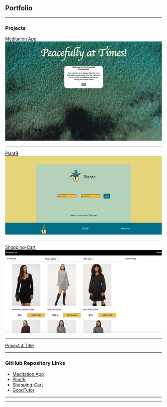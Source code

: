 ## Portfolio

---

### Projects  

[Meditation App](/sample_page)
<img src="images/meditation_welcome.png?raw=true"/>

---
[PlantR](/sample_page1)
<img src="images/plantr.png?raw=true"/>

---
[Shopping-Cart](sample_page2)
<img src="images/shopping-cart-main.png?raw=true"/>


---
[Project 4 Title](http://example.com/)


---

### GitHub Repository Links

- [Meditation App](https://github.com/kjdonoghue/Meditation-App)
- [PlantR](https://github.com/cristinahdz29/Plantr)
- [Shopping-Cart](https://shopping-cart-test1.herokuapp.com/)
- [GoodTutor](https://github.com/DomWat/capstone)

---




---
<!-- <p style="font-size:11px">Page template forked from <a href="https://github.com/evanca/quick-portfolio">evanca</a></p> -->
<!-- Remove above link if you don't want to attibute -->
